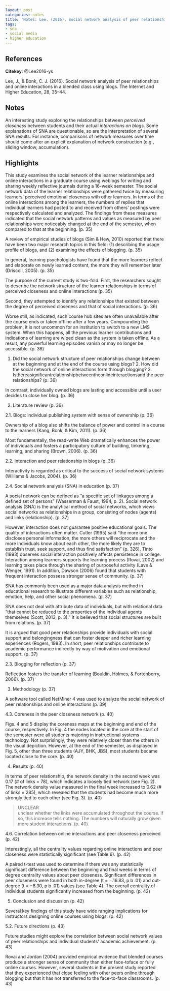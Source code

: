 ```yaml
---
layout: post
categories: notes
title: 'Notes: Lee. (2016). Social network analysis of peer relationships and online interactions in a blended class using blogs'
tags:
- sna
- social media
- higher education
---
```


## References

**Citekey**: @Lee2016-ys

Lee, J., & Bonk, C. J. (2016). Social network analysis of peer relationships and online interactions in a blended class using blogs. The Internet and Higher Education, 28, 35–44.

## Notes

An interesting study exploring the relationships between *perceived closeness* between students and their actual *interactions on blogs*. Some explanations of SNA are questionable, so are the interpretation of several SNA results. For instance, comparisons of network measures over time should come after an explicit explanation of network construction (e.g., sliding window, accumulation).

## Highlights


This study examines the social network of the learner relationships and online interactions in a graduate course using weblogs for writing and sharing weekly reflective journals during a 16-week semester. The social network data of the learner relationships were gathered twice by measuring learners' perceived emotional closeness with other learners. In terms of the online interactions among the learners, the numbers of replies that individual learners had posted to and received from others' postings were respectively calculated and analyzed. The findings from these measures indicated that the social network patterns and values as measured by peer relationships were noticeably changed at the end of the semester, when compared to that at the beginning. (p. 35)

A review of empirical studies of blogs (Sim & Hew, 2010) reported that there have been two major research topics in this field: (1) describing the usage profile of blogs, and (2) examining the effects of blogging. (p. 35)

In general, learning psychologists have found that the more learners reflect and elaborate on newly learned content, the more they will remember later (Driscoll, 2005). (p. 35)

The purpose of the current study is two-fold. First, the researchers sought to describe the network structure of the learner relationships in terms of perceived closeness and online interactions (p. 35)

Second, they attempted to identify any relationships that existed between the degree of perceived closeness and that of social interactions. (p. 36)

Worse still, as indicated, such course hub sites are often unavailable after the course ends or taken offline after a few years. Compounding the problem, it is not uncommon for an institution to switch to a new LMS system. When this happens, all the previous learner contributions and indications of learning are wiped clean as the system is taken offline. As a result, any powerful learning episodes vanish or may no longer be accessible. (p. 36)

1. Did the social network structure of peer relationships change between at the beginning and at the end of the course using blogs? 2. How did the social network of online interactions form through blogging? 3. Isthereasignificantrelationshipbetweentheonlineinteractionsand the peer relationships? (p. 36)

In contrast, individually owned blogs are lasting and accessible until a user decides to close her blog. (p. 36)

2. Literature review (p. 36)

2.1. Blogs: individual publishing system with sense of ownership (p. 36)

Ownership of a blog also shifts the balance of power and control in a course to the learners (Kang, Bonk, & Kim, 2011). (p. 36)

Most fundamentally, the read-write Web dramatically enhances the power of individuals and fosters a participatory culture of building, tinkering, learning, and sharing (Brown, 2006). (p. 36)

2.2. Interaction and peer relationship in blogs (p. 36)

Interactivity is regarded as critical to the success of social network systems (Williams & Jacobs, 2004). (p. 36)

2.4. Social network analysis (SNA) in education (p. 37)

A social network can be defined as “a specific set of linkages among a defined set of persons” (Wasserman & Faust, 1994, p. 2). Social network analysis (SNA) is the analytical method of social networks, which views social networks as relationships in a group, consisting of nodes (agents) and links (relationship). (p. 37)

However, interaction does not guarantee positive educational goals. The quality of interactions often matter. Cutler (1995) said “the more one discloses personal information, the more others will reciprocate and the more individuals know about each other, the more likely they are to establish trust, seek support, and thus find satisfaction” (p. 326). Tinto (1993) observes social interaction positively affects persistence in college. Interaction among learners supports the learning process (Rovai, 2002) and learning takes place through the sharing of purposeful activity (Lave & Wenger, 1991). In addition, Dawson (2006) found that students with frequent interaction possess stronger sense of community. (p. 37)

SNA has commonly been used as a major data analysis method in educational research to illustrate different variables such as relationship, emotion, help, and other social phenomena. (p. 37)

SNA does not deal with attribute data of individuals, but with relational data “that cannot be reduced to the properties of the individual agents themselves (Scott, 2013, p. 3).” It is believed that social structures are built from relations. (p. 37)

It is argued that good peer relationships provide individuals with social support and belongingness that can foster deeper and richer learning experiences (Rogers, 1983). In short, peer relationships contribute to academic performance indirectly by way of motivation and emotional support. (p. 37)

2.3. Blogging for reflection (p. 37)

Reflection fosters the transfer of learning (Bouldin, Holmes, & Fortenberry, 2006). (p. 37)

3. Methodology (p. 37)

A software tool called NetMiner 4 was used to analyze the social network of peer relationships and online interactions (p. 39)

4.3. Coreness in the peer closeness network (p. 40)

Figs. 4 and 5 display the coreness maps at the beginning and end of the course, respectively. In Fig. 4 the nodes located in the core at the start of the semester were all students majoring in instructional systems technology. Not surprisingly, they were relatively closer than the others in the visual depiction. However, at the end of the semester, as displayed in Fig. 5, other than three students (AJY, BHK, JBS), most students became located close to the core. (p. 40)

4. Results (p. 40)

In terms of peer relationship, the network density in the second week was 0.17 (# of links = 78), which indicates a loosely tied network (see Fig. 2). The network density value measured in the final week increased to 0.62 (# of links = 285), which revealed that the students had become much more strongly tied to each other (see Fig. 3). (p. 40)

> UNCLEAR  
 unclear whether the links were accumulated throughout the course. If so, this increase tells nothing. The numbers will naturally grow given more student interactions. (p. 40)

4.6. Correlation between online interactions and peer closeness perceived (p. 42)

Interestingly, all the centrality values regarding online interactions and peer closeness were statistically significant (see Table 6). (p. 42)

A paired t-test was used to determine if there was any statistically significant difference between the beginning and final weeks in terms of degree centrality values about peer closeness. Significant differences in peer closeness were found in both in-degree (t = −.16.83, p b .01) and out-degree (t = −8.30, p b .01) values (see Table 4). The overall centrality of individual students significantly increased from the beginning. (p. 42)

5. Conclusion and discussion (p. 42)

Several key findings of this study have wide ranging implications for instructors designing online courses using blogs. (p. 42)

5.2. Future directions (p. 43)

Future studies might explore the correlation between social network values of peer relationships and individual students' academic achievement. (p. 43)

Rovai and Jordan (2004) provided empirical evidence that blended courses produce a stronger sense of community than either face-toface or fully online courses. However, several students in the present study reported that they experienced that close feeling with other peers online through blogging but that it has not transferred to the face-to-face classrooms. (p. 43)
